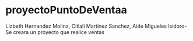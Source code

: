# proyectoPuntoDeVentaa
Lizbeth Hernandez Molina, Citlali Martinez Sanchez, Aide Migueles Isidoro- Se creara un proyecto que realice ventas
